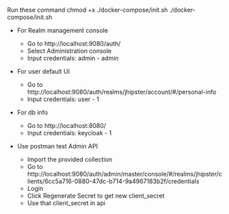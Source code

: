Run these command
    chmod +x ./docker-compose/init.sh
    ./docker-compose/init.sh

- For Realm management console
  - Go to http://localhost:9080/auth/
  - Select Administration console
  - Input credentials: admin - admin

- For user default UI
  - Go to http://localhost:9080/auth/realms/jhipster/account/#/personal-info
  - Input credentials: user - 1

- For db info
  - Go to http://localhost:8080/
  - Input credentials: keycloak - 1

- Use postman test Admin API
  - Import the provided collection
  - Go to http://localhost:9080/auth/admin/master/console/#/realms/jhipster/clients/6cc5a716-0880-47dc-b714-9a4967183b2f/credentials
  - Login
  - Click Regenerate Secret to get new client_secret
  - Use that client_secret in api